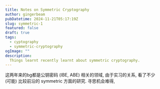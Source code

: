 ```yaml
---
title: Notes on Symmetric Cryptography
author: gingerbeam
pubDatetime: 2024-11-21T05:17:19Z
slug: symmetric-1
featured: false
draft: true
tags:
  - cyptography
  - symmetric-cryptography
ogImage: ""
description:
  Things learnt recently learnt about symmetric cryptography.
---
```


这两年来的bg都是公钥密码 (IBE, ABE) 相关的领域, 由于实习的关系, 看了不少 (可能) 比较前沿的 symmetric 方面的研究. 寻思机会难得, 